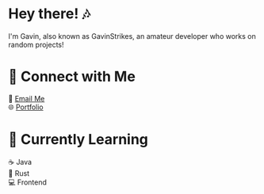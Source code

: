 # Hey there! 🎶

I'm Gavin, also known as GavinStrikes, an amateur developer who works on random projects!

# 🚀 Connect with Me  
📧 [Email Me](mailto:contact@gavinstrikes.wtf)  
🌐 [Portfolio](https://gavinstrikes.wtf/)  

# 🌱 Currently Learning  
☕ Java  
🦀 Rust  
💻 Frontend
